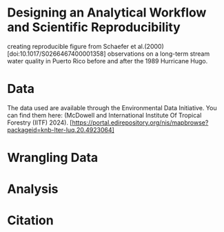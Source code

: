 # Designing an Analytical Workflow and Scientific Reproducibility 
creating reproducible figure from Schaefer et al.(2000) [doi:10.1017/S0266467400001358] observations on a long-term stream water quality in Puerto Rico before and after the 1989 Hurricane Hugo.

# Data
The data used are available through the Environmental Data Initiative. You can find them here: (McDowell and International Institute Of Tropical Forestry (IITF) 2024). [https://portal.edirepository.org/nis/mapbrowse?packageid=knb-lter-luq.20.4923064]



# Wrangling Data

# Analysis

# Citation




